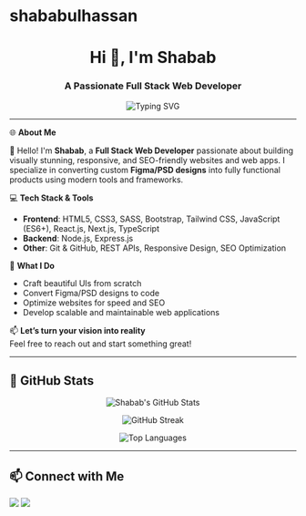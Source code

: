 # shababulhassan
<h1 align="center">Hi 👋, I'm Shabab</h1>
<h3 align="center">A Passionate Full Stack Web Developer</h3>

<p align="center">
  <img src="https://readme-typing-svg.demolab.com?font=Fira+Code&weight=500&size=24&pause=1000&color=F7A200&center=true&vCenter=true&width=440&lines=Turning+ideas+into+reality+through+code!" alt="Typing SVG" />
</p>

---

🌐 **About Me**

👋 Hello! I'm **Shabab**, a **Full Stack Web Developer** passionate about building visually stunning, responsive, and SEO-friendly websites and web apps. I specialize in converting custom **Figma/PSD designs** into fully functional products using modern tools and frameworks.

💻 **Tech Stack & Tools**

- **Frontend**: HTML5, CSS3, SASS, Bootstrap, Tailwind CSS, JavaScript (ES6+), React.js, Next.js, TypeScript  
- **Backend**: Node.js, Express.js   
- **Other**: Git & GitHub, REST APIs, Responsive Design, SEO Optimization

🚀 **What I Do**

- Craft beautiful UIs from scratch  
- Convert Figma/PSD designs to code  
- Optimize websites for speed and SEO  
- Develop scalable and maintainable web applications

📫 **Let’s turn your vision into reality**  
Feel free to reach out and start something great!

---

## 🌟 GitHub Stats

<p align="center">
  <img src="https://github-readme-stats.vercel.app/api?username=shababulhassan441&show_icons=true&theme=tokyonight" alt="Shabab's GitHub Stats" />
</p>

<p align="center">
  <img src="https://github-readme-streak-stats.herokuapp.com?user=shababulhassan441&theme=tokyonight" alt="GitHub Streak" />
</p>

<p align="center">
  <img src="https://github-readme-stats.vercel.app/api/top-langs/?username=shababulhassan441&layout=compact&theme=tokyonight" alt="Top Languages" />
</p>

---

## 📫 Connect with Me

<p>
  <a href="mailto:your.email@example.com"><img src="https://img.shields.io/badge/Email-%23EA4335.svg?&style=for-the-badge&logo=gmail&logoColor=white" /></a>
  <a href="https://linkedin.com/in/shababulhassan441"><img src="https://img.shields.io/badge/LinkedIn-%230077B5.svg?&style=for-the-badge&logo=linkedin&logoColor=white" /></a>
</p>
